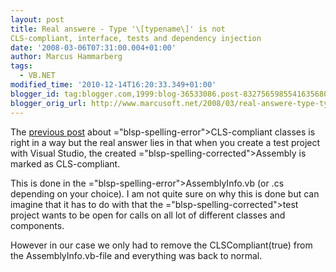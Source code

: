 ```yaml
---
layout: post
title: Real answere - Type '\[typename\]' is not
CLS-compliant, interface, tests and dependency injection
date: '2008-03-06T07:31:00.004+01:00'
author: Marcus Hammarberg
tags:
  - VB.NET
modified_time: '2010-12-14T16:20:33.349+01:00'
blogger_id: tag:blogger.com,1999:blog-36533086.post-8327565985541635680
blogger_orig_url: http://www.marcusoft.net/2008/03/real-answere-type-typename-is-not-cls.html
---
```


The [previous
post](http://marcushammarberg.blogspot.com/2008/03/type-typename-is-not-cls-compliant.html)
about <span>="blsp-spelling-error">CLS</span>-compliant classes is right in a
way but the real answer lies in that when you create a test project with
Visual Studio, the created <span>="blsp-spelling-corrected">Assembly</span> is marked as <span>CLS</span>-compliant.

This is done in the <span>="blsp-spelling-error">AssemblyInfo</span>.vb (or .cs depending on
your choice). I am not quite sure on why this is done but can imagine
that it has to do with that the <span>="blsp-spelling-corrected">test project</span> wants to be open for
calls on all lot of different classes and components.

However in our case we only had to remove the <span
id="SPELLING_ERROR_5"
class="blsp-spelling-error">CLSCompliant</span>(true) from the <span
id="SPELLING_ERROR_6"
class="blsp-spelling-error">AssemblyInfo</span>.vb-file and everything
was back to normal.
